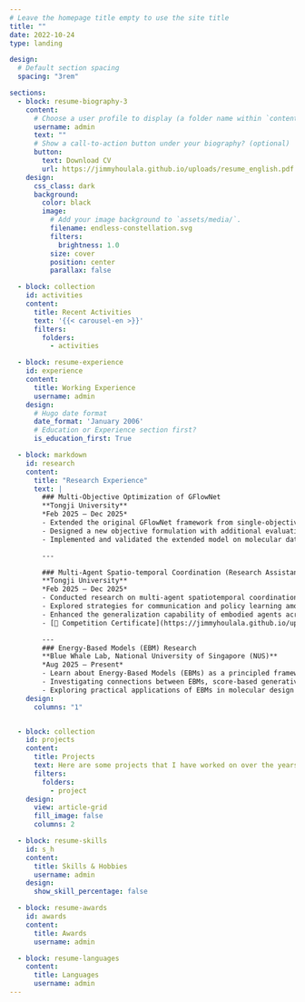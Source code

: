 ```yaml
---
# Leave the homepage title empty to use the site title
title: ""
date: 2022-10-24
type: landing

design:
  # Default section spacing
  spacing: "3rem"

sections:
  - block: resume-biography-3
    content:
      # Choose a user profile to display (a folder name within `content/authors/`)
      username: admin
      text: ""
      # Show a call-to-action button under your biography? (optional)
      button:
        text: Download CV
        url: https://jimmyhoulala.github.io/uploads/resume_english.pdf
    design:
      css_class: dark
      background:
        color: black
        image:
          # Add your image background to `assets/media/`.
          filename: endless-constellation.svg
          filters:
            brightness: 1.0
          size: cover
          position: center
          parallax: false

  - block: collection
    id: activities
    content:
      title: Recent Activities
      text: '{{< carousel-en >}}'
      filters:
        folders: 
          - activities

  - block: resume-experience
    id: experience
    content:
      title: Working Experience
      username: admin
    design:
      # Hugo date format
      date_format: 'January 2006'
      # Education or Experience section first?
      is_education_first: True

  - block: markdown
    id: research
    content:
      title: "Research Experience"
      text: |
        ### Multi-Objective Optimization of GFlowNet  
        **Tongji University**  
        *Feb 2025 – Dec 2025*  
        - Extended the original GFlowNet framework from single-objective to multi-objective optimization, integrating reward, cost, and diversity objectives  
        - Designed a new objective formulation with additional evaluation metrics, applying concepts from evolutionary game theory to model trade-offs and dynamic policy updates  
        - Implemented and validated the extended model on molecular datasets, demonstrating improved sample cost and reward performance over the baseline  

        ---

        ### Multi-Agent Spatio-temporal Coordination (Research Assistant)  
        **Tongji University**  
        *Feb 2025 – Dec 2025*  
        - Conducted research on multi-agent spatiotemporal coordination in embodied intelligence, with focus on collaborative perception, task planning, and motion synchronization  
        - Explored strategies for communication and policy learning among agents to enable robust cooperation for perception and prediction  
        - Enhanced the generalization capability of embodied agents across diverse domestic scenarios (e.g., autonomous driving)  
        - [📄 Competition Certificate](https://jimmyhoulala.github.io/uploads/embodied_intelligence.pdf)  

        ---
        ### Energy-Based Models (EBM) Research  
        **Blue Whale Lab, National University of Singapore (NUS)**  
        *Aug 2025 – Present*  
        - Learn about Energy-Based Models (EBMs) as a principled framework for generative modeling and representation learning  
        - Investigating connections between EBMs, score-based generative models, and flow matching methods to improve stability and training efficiency
        - Exploring practical applications of EBMs in molecular design and scientific discovery, aligning with Blue Whale Lab’s mission of advancing AI through science  
    design:
      columns: "1"


  - block: collection
    id: projects
    content:
      title: Projects
      text: Here are some projects that I have worked on over the years.
      filters:
        folders:
          - project
    design:
      view: article-grid
      fill_image: false
      columns: 2

  - block: resume-skills
    id: s_h
    content:
      title: Skills & Hobbies
      username: admin
    design:
      show_skill_percentage: false

  - block: resume-awards
    id: awards
    content:
      title: Awards
      username: admin

  - block: resume-languages
    content:
      title: Languages
      username: admin
---
```


